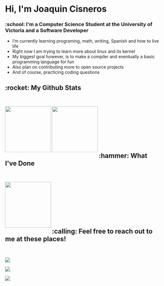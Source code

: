 
<h1>Hi, I'm Joaquin Cisneros</h1>
<h3>:school: I'm a Computer Science Student at the University of Victoria and a Software Developer</h3>

- I’m currently learning programing, math, writing, Spanish and how to live life 
- Right now I am trying to learn more about linux and its kernel
- My biggest goal however, is to make a compiler and eventually a basic programming language for fun
- Also plan on contributing more to open source projects
- And of course, practicing coding questions

<h2>:rocket: My Github Stats</h2>
<br>

<p align = "center">
  <img align="left" height="150" src = "https://github-readme-stats.vercel.app/api?username=Schorcher5&show_icons=true&count_private=true&theme=github_dark&border=FAFAFA">
  <img align="left" height="150" src = "https://github-readme-streak-stats.herokuapp.com/?user=Schorcher5&show_icons=true&count_private=true&theme=github-dark-blue&border=FFFFFF&stroke=3F73DD&sideNums=FFFFFF">
</p>

<br>
<br>
<br>
<br>
<br>
<br>
<br>

<h2>:hammer: What I've Done</h2>
<br>

<p align = "center">
  <img align="left" height="150" src = "https://github-readme-stats.vercel.app/api/top-langs/?username=Schorcher5&show_icons=true&count_private=true&theme=github_dark&layout=compact&langs_count=10">
</p>

<br>
<br>
<br>
<br>
<br>
<br>
<br>

<h2>:calling: Feel free to reach out to me at these places!</h2>
<br>

[<img src="https://img.shields.io/badge/linkedin-%230077B5.svg?&style=for-the-badge&logo=linkedin&logoColor=white" />](https://www.linkedin.com/in/joaquin-cisneros-271256225/) 

[<img src="https://img.shields.io/badge/linkedin-%230077B5.svg?&style=for-the-badge&logo=devpost&logoColor=white" />]() 

![](https://visitor-badge.glitch.me/badge?page_id=Schorcher5.Schorcher5)


